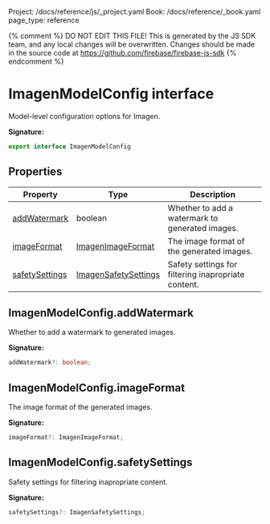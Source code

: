 Project: /docs/reference/js/_project.yaml
Book: /docs/reference/_book.yaml
page_type: reference

{% comment %}
DO NOT EDIT THIS FILE!
This is generated by the JS SDK team, and any local changes will be
overwritten. Changes should be made in the source code at
https://github.com/firebase/firebase-js-sdk
{% endcomment %}

# ImagenModelConfig interface
Model-level configuration options for Imagen.

<b>Signature:</b>

```typescript
export interface ImagenModelConfig 
```

## Properties

|  Property | Type | Description |
|  --- | --- | --- |
|  [addWatermark](./vertexai.imagenmodelconfig.md#imagenmodelconfigaddwatermark) | boolean | Whether to add a watermark to generated images. |
|  [imageFormat](./vertexai.imagenmodelconfig.md#imagenmodelconfigimageformat) | [ImagenImageFormat](./vertexai.imagenimageformat.md#imagenimageformat_class) | The image format of the generated images. |
|  [safetySettings](./vertexai.imagenmodelconfig.md#imagenmodelconfigsafetysettings) | [ImagenSafetySettings](./vertexai.imagensafetysettings.md#imagensafetysettings_interface) | Safety settings for filtering inapropriate content. |

## ImagenModelConfig.addWatermark

Whether to add a watermark to generated images.

<b>Signature:</b>

```typescript
addWatermark?: boolean;
```

## ImagenModelConfig.imageFormat

The image format of the generated images.

<b>Signature:</b>

```typescript
imageFormat?: ImagenImageFormat;
```

## ImagenModelConfig.safetySettings

Safety settings for filtering inapropriate content.

<b>Signature:</b>

```typescript
safetySettings?: ImagenSafetySettings;
```
